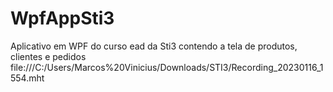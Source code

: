 # WpfAppSti3
Aplicativo em WPF do curso ead da Sti3 contendo a tela de produtos, clientes e pedidos
file:///C:/Users/Marcos%20Vinicius/Downloads/STI3/Recording_20230116_1554.mht

